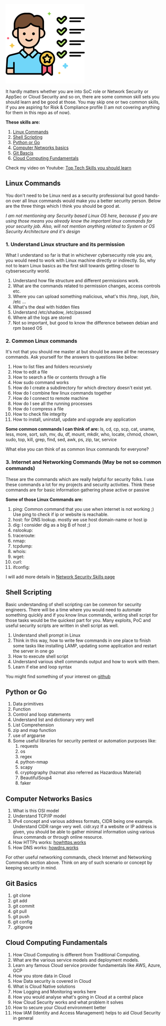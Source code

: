 ![Common Skills](images/common-skills.png)

It hardly matters whether you are into SoC role or Network Security or AppSec or Cloud Security and so on, there are some common skill sets you should learn and be good at those.
You may skip one or two common skills, if you are aspiring for Risk & Compliance profile (I am not covering anything for them in this repo as of now).

**These skills are:**
1. [Linux Commands](#linux)
2. [Shell Scripting](#shell-scripting)
3. [Python or Go](#python-or-go)
4. [Computer Networks basics](#computer-networks-basics)
5. [Git Bascis](#git-basics)
6. [Cloud Computing Fundamentals](#cloud-computing-fundamentals)

Check my video on Youtube: [Top Tech Skills you should learn](https://www.youtube.com/watch?v=dTZ69l844JM)

## Linux Commands
You don't need to be Linux nerd as a security professional but good hands-on over all linux commands would make you a better security person. 
Below are the three things which I think you should be good at.

_I am not mentioning any Security based Linux OS here, because if you are using those means you already know the important linux commands for your security job.
Also, will not mention anything related to System or OS Security Architecture and it's design_

### 1. Understand Linux structure and its permission
What I understand so far is that in whichever cybersecurity role you are, you would need to work with Linux machine directly or indirectly. So, why not to learn Linux basics as the first skill towards getting closer to cybsersecurity world.
1. Understand how file structure and different permissions work.
2. What are the commands related to permission changes, access controls etc.
3. Where you can upload something malicious, what's this /tmp, /opt, /bin, /etc ...
4. What's the deal with hidden files
5. Understand /etc/shadow, /etc/passwd
6. Where all the logs are stored
7. Not so important, but good to know the difference between debian and rpm based OS

### 2. Common Linux commands
It's not that you should me master at but should be aware all the necessary commands.
Ask yourself for the answers to questions like below:
1. How to list files and folders recursively
2. How to edit a file
3. How to search a file or contents through a file
4. How sudo command works
5. How do I create a subdirectory for which directory doesn't exist yet.
6. How do I combine few linux commands together
7. How do I connect to remote machine
8. How do I see all the running processes
9. How do I compress a file
10. How to check file integrity
11. How to install, uninstall, update and upgrade any application

**Some common commands I can think of are:** 
ls, cd, cp, scp, cat, uname, less, more, sort, ssh, mv, du, df, mount, mkdir, who, locate, chmod, chown, sudo, top, kill, grep, find, sed, awk, ps, zip, tar, service

What else you can think of as common linux commands for everyone? 

### 3. Internet and Networking Commands (May be not so common commands)
These are the commands which are really helpful for security folks. 
I use these commands a lot for my projects and security activities. Think these commands are for basic information gathering phase active or passive

**Some of those Linux Commands are:**
1. ping: Common command that you use when internet is not working ;) Use ping to check if ip or website is reachable. 
2. host: for DNS lookup. mostly we use host domain-name or host ip
3. dig: I consider dig as a big B of host ;)
4. nslookup:
5. traceroute:
6. nmap:
7. tcpdump:
8. whois:
9. wget:
10. curl:
11. ifconfig: 

I will add more details in [Network Security Skills page](network-security.md)

## Shell Scripting
Basic understanding of shell scripting can be common for security engineers. There will be a time where you would need to automate something quickly and if you know linux commands, writing shell script for those tasks would be the quickest part for you.
Many exploits, PoC and useful security scripts are written in shell script as well. 

1. Understand shell prompt in Linux
2. Think in this way, how to write few commands in one place to finish some tasks like installing LAMP, updating some application and restart the server in one go
3. How to execute shell script
4. Understand various shell commands output and how to work with them.
5. Learn if else and loop syntax

You might find something of your interest on [github](https://github.com/search?l=Shell&q=security&type=Repositories)

## Python or Go
1. Data primitives 
2. Function 
3. Control and loop statements 
4. Understand list and dictionary very well
5. List Comprehension
6. zip and map function
7. use of argparse
8. Some useful libraries for security pentest or automation purposes like:
   1. requests
   2. os
   3. regex
   4. python-nmap
   5. scapy
   6. cryptography (hazmat also referred as Hazardous Material)
   7. BeautifulSoup4
   8. faker

## Computer Networks Basics

1. What is this OSI model 
2. Understand TCP/IP model 
3. IPv4 concept and various address formats, CIDR being one example. Understand CIDR range very well. cidr.xyz
If a website or IP address is given, you should be able to gather minimal information using various linux commands or through online resource. 
4. How HTTPs works: [howhttps.works](https://howhttps.works/) 
5. How DNS works: [howdns.works](https://howdns.works/)

For other useful networking commands, check Internet and Networking Commands section above.
Think on any of such scenario or concept by keeping security in mind.

## Git Basics

1. git clone 
2. git add 
3. git commit 
4. git pull 
5. git push 
6. git config 
7. .gitignore

## Cloud Computing Fundamentals
1. How Cloud Computing is different from Traditional Computing. 
2. What are the various service models and deployment models. 
3. Learn any famous Cloud service provider fundamentals like AWS, Azure, GCP 
4. How you store data in Cloud 
5. How Data security is covered in Cloud 
6. What is Cloud Native solutions 
7. How Logging and Monitoring works here 
8. How you would analyse what's going in Cloud at a central place 
9. How Cloud Security works and what problem it solves 
10. How to secure your Cloud environment better
11. How IAM (Identity and Access Management) helps to aid Cloud Security in general